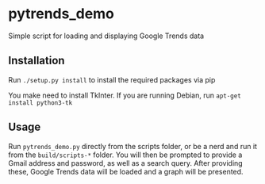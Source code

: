 # pytrends_demo
Simple script for loading and displaying Google Trends data

## Installation

Run `./setup.py install` to install the required packages via pip

You make need to install TkInter. If you are running Debian, run `apt-get install python3-tk`

## Usage

Run `pytrends_demo.py` directly from the scripts folder, or be a nerd and run it from the `build/scripts-*` folder. You will then be prompted to provide a Gmail address and password, as well as a search query. After providing these, Google Trends data will be loaded and a graph will be presented.
